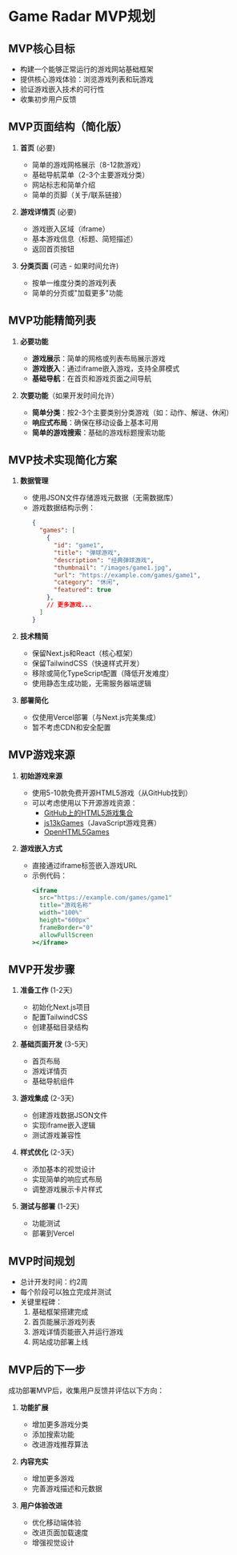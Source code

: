 # Game Radar MVP规划

## MVP核心目标
- 构建一个能够正常运行的游戏网站基础框架
- 提供核心游戏体验：浏览游戏列表和玩游戏
- 验证游戏嵌入技术的可行性
- 收集初步用户反馈

## MVP页面结构（简化版）

1. **首页** (必要)
   - 简单的游戏网格展示（8-12款游戏）
   - 基础导航菜单（2-3个主要游戏分类）
   - 网站标志和简单介绍
   - 简单的页脚（关于/联系链接）

2. **游戏详情页** (必要)
   - 游戏嵌入区域（iframe）
   - 基本游戏信息（标题、简短描述）
   - 返回首页按钮

3. **分类页面** (可选 - 如果时间允许)
   - 按单一维度分类的游戏列表
   - 简单的分页或"加载更多"功能

## MVP功能精简列表

1. **必要功能**
   - **游戏展示**：简单的网格或列表布局展示游戏
   - **游戏嵌入**：通过iframe嵌入游戏，支持全屏模式
   - **基础导航**：在首页和游戏页面之间导航

2. **次要功能**（如果开发时间允许）
   - **简单分类**：按2-3个主要类别分类游戏（如：动作、解谜、休闲）
   - **响应式布局**：确保在移动设备上基本可用
   - **简单的游戏搜索**：基础的游戏标题搜索功能

## MVP技术实现简化方案

1. **数据管理**
   - 使用JSON文件存储游戏元数据（无需数据库）
   - 游戏数据结构示例：
     ```json
     {
       "games": [
         {
           "id": "game1",
           "title": "弹球游戏",
           "description": "经典弹球游戏",
           "thumbnail": "/images/game1.jpg",
           "url": "https://example.com/games/game1",
           "category": "休闲",
           "featured": true
         },
         // 更多游戏...
       ]
     }
     ```

2. **技术精简**
   - 保留Next.js和React（核心框架）
   - 保留TailwindCSS（快速样式开发）
   - 移除或简化TypeScript配置（降低开发难度）
   - 使用静态生成功能，无需服务器端逻辑

3. **部署简化**
   - 仅使用Vercel部署（与Next.js完美集成）
   - 暂不考虑CDN和安全配置

## MVP游戏来源

1. **初始游戏来源**
   - 使用5-10款免费开源HTML5游戏（从GitHub找到）
   - 可以考虑使用以下开源游戏资源：
     - [GitHub上的HTML5游戏集合](https://github.com/topics/html5-game)
     - [js13kGames](https://js13kgames.com/)（JavaScript游戏竞赛）
     - [OpenHTML5Games](https://openhtml5games.github.io/)

2. **游戏嵌入方式**
   - 直接通过iframe标签嵌入游戏URL
   - 示例代码：
     ```jsx
     <iframe 
       src="https://example.com/games/game1" 
       title="游戏名称" 
       width="100%" 
       height="600px"
       frameBorder="0"
       allowFullScreen
     ></iframe>
     ```

## MVP开发步骤

1. **准备工作** (1-2天)
   - 初始化Next.js项目
   - 配置TailwindCSS
   - 创建基础目录结构

2. **基础页面开发** (3-5天)
   - 首页布局
   - 游戏详情页
   - 基础导航组件

3. **游戏集成** (2-3天)
   - 创建游戏数据JSON文件
   - 实现iframe嵌入逻辑
   - 测试游戏兼容性

4. **样式优化** (2-3天)
   - 添加基本的视觉设计
   - 实现简单的响应式布局
   - 调整游戏展示卡片样式

5. **测试与部署** (1-2天)
   - 功能测试
   - 部署到Vercel

## MVP时间规划

- 总计开发时间：约2周
- 每个阶段可以独立完成并测试
- 关键里程碑：
  1. 基础框架搭建完成
  2. 首页能展示游戏列表
  3. 游戏详情页能嵌入并运行游戏
  4. 网站成功部署上线

## MVP后的下一步

成功部署MVP后，收集用户反馈并评估以下方向：

1. **功能扩展**
   - 增加更多游戏分类
   - 添加搜索功能
   - 改进游戏推荐算法

2. **内容充实**
   - 增加更多游戏
   - 完善游戏描述和元数据

3. **用户体验改进**
   - 优化移动端体验
   - 改进页面加载速度
   - 增强视觉设计 